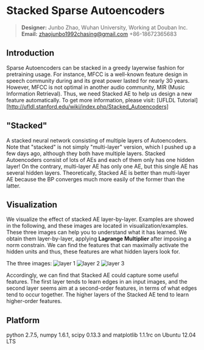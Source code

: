 Stacked Sparse Autoencoders
===========================
>**Designer:** Junbo Zhao, Wuhan University, Working at Douban Inc.      
**Email:** zhaojunbo1992chasing@gmail.com      +86-18672365683 

Introduction
------------------------
  Sparse Autoencoders can be stacked in a greedy layerwise fashion for pretraining usage. For instance, MFCC is a well-known feature design in speech community during and its great power lasted for nearly 30 years. However, MFCC is not optimal in another audio community, MIR (Music Information Retrieval). Thus, we need Stacked AE to help us design a new feature automatically.
  To get more information, please visit:
  [UFLDL Tutorial][http://ufldl.stanford.edu/wiki/index.php/Stacked_Autoencoders]

"Stacked"
-----------------------
  A stacked neural network consisting of multiple layers of Autoencoders. Note that "stacked" is not simply "multi-layer" version, which I pushed up a few days ago, although they both have multiple layers. Stacked Autoencoders consist of lots of AEs and each of them only has one hidden layer! On the contrary, multi-layer AE has only one AE, but this single AE has several hidden layers.
  Theoretically, Stacked AE is better than multi-layer AE because the BP converges much more easily of the former than the latter.

Visualization
-----------------------
  We visualize the effect of stacked AE layer-by-layer. Examples are showed in the following, and these images are located in visualization/examples. These three images can help you to understand what it has learned. We obtain them layer-by-layer, applying **Lagrange Multiplier** after imposing a norm constrain. We can find the features that can maximally activate the hidden units and thus, these features are what hidden layers look for.
  
  The three images:
  ![layer 1](https://raw2.github.com/zhaojunbo/sparse_autoencoder/master/python_stack_AE/visualization/examples/1.jpg)
  ![layer 2](https://raw2.github.com/zhaojunbo/sparse_autoencoder/master/python_stack_AE/visualization/examples/2.jpg)
  ![layer 3](https://raw2.github.com/zhaojunbo/sparse_autoencoder/master/python_stack_AE/visualization/examples/3.jpg)

  Accordingly, we can find that Stacked AE could capture some useful features. The first layer tends to learn edges in an input images, and the second layer seems aim at a second-order features, in terms of what edges tend to occur together. The higher layers of the Stacked AE tend to learn higher-order features.

Platform
-------------
  python 2.7.5, numpy 1.6.1, scipy 0.13.3 and matplotlib 1.1.1rc on Ubuntu 12.04 LTS

